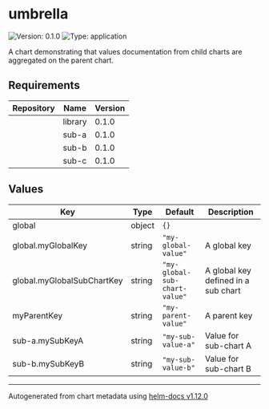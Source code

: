 # umbrella

![Version: 0.1.0](https://img.shields.io/badge/Version-0.1.0-informational?style=flat-square) ![Type: application](https://img.shields.io/badge/Type-application-informational?style=flat-square)

A chart demonstrating that values documentation from child charts are aggregated on the parent chart.

## Requirements

| Repository | Name | Version |
|------------|------|---------|
|  | library | 0.1.0 |
|  | sub-a | 0.1.0 |
|  | sub-b | 0.1.0 |
|  | sub-c | 0.1.0 |

## Values

| Key | Type | Default | Description |
|-----|------|---------|-------------|
| global | object | `{}` |  |
| global.myGlobalKey | string | `"my-global-value"` | A global key |
| global.myGlobalSubChartKey | string | `"my-global-sub-chart-value"` | A global key defined in a sub chart |
| myParentKey | string | `"my-parent-value"` | A parent key |
| sub-a.mySubKeyA | string | `"my-sub-value-a"` | Value for sub-chart A |
| sub-b.mySubKeyB | string | `"my-sub-value-b"` | Value for sub-chart B |

----------------------------------------------
Autogenerated from chart metadata using [helm-docs v1.12.0](https://github.com/norwoodj/helm-docs/releases/v1.12.0)
